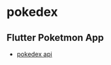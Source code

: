 # pokedex

## Flutter Poketmon App

- [pokedex api](http://raw.githubusercontent.com/Biuni/PokemonGO-Pokedex/master/pokedex.json")

